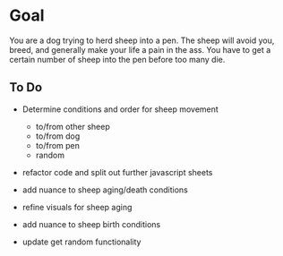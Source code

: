 # Goal

You are a dog trying to herd sheep into a pen.  The sheep will avoid you, breed, and generally make your life a pain in the ass.  You have to get a certain number of sheep into the pen before too many die.

## To Do

- Determine conditions and order for sheep movement
  - to/from other sheep
  - to/from dog
  - to/from pen
  - random

- refactor code and split out further javascript sheets
- add nuance to sheep aging/death conditions
- refine visuals for sheep aging
- add nuance to sheep birth conditions
- update get random functionality
